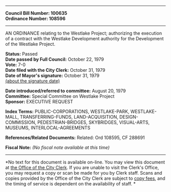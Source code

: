 * * * * *  
  
**Council Bill Number: [](#h0)[](#h2)100635**   
**Ordinance Number: 108596**  
  
* * * * *  
  
AN ORDINANCE relating to the Westlake Project; authorizing the execution of a contract with the Westlake Development authority for the Development of the Westlake Project.  
  
**Status:** Passed   
**Date passed by Full Council:** October 22, 1979   
**Vote:** 7-0   
**Date filed with the City Clerk:** October 31, 1979   
**Date of Mayor's signature:** October 31, 1979   
[(about the signature date)](/~public/approvaldate.htm)   
  
  
**Date introduced/referred to committee:** August 20, 1979   
**Committee:** Special Committee on Westlake Project   
**Sponsor:** EXECUTIVE REQUEST   
  
**Index Terms:** PUBLIC-CORPORATIONS, WESTLAKE-PARK, WESTLAKE-MALL, TRANSFERRING-FUNDS, LAND-ACQUISITION, DESIGN-COMMISSION, PEDESTRIAN-BRIDGES, SKYBRIDGES, VISUAL-ARTS, MUSEUMS, INTERLOCAL-AGREEMENTS  
  
**References/Related Documents:** Related: Ord 108595, CF 288691  
  
**Fiscal Note:** *(No fiscal note available at this time)*  
  
* * * * *  
  
*No text for this document is available on-line. You may view this document at [the Office of the City Clerk](http://www.seattle.gov/leg/clerk/contactUs.htm). If you are unable to visit the Clerk's Office, you may request a copy or scan be made for you by Clerk staff. Scans and copies provided by the Office of the City Clerk are subject to [copy fees](http://clerk.seattle.gov/~public/clerkfees.htm), and the timing of service is dependent on the availability of staff. *  
  
  
